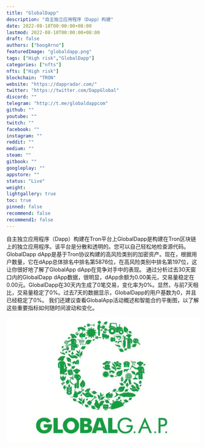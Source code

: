 ```yaml
---
title: "GlobalDapp"
description: "自主独立应用程序（Dapp）构建"
date: 2022-08-18T00:00:00+08:00
lastmod: 2022-08-18T00:00:00+08:00
draft: false
authors: ["boogArno"]
featuredImage: "globaldapp.png"
tags: ["High risk","GlobalDapp"]
categories: ["nfts"]
nfts: ["High risk"]
blockchain: "TRON"
website: "https://dappradar.com/"
twitter: "https://twitter.com/DappGlobal"
discord: ""
telegram: "http://t.me/globaldappcom"
github: ""
youtube: ""
twitch: ""
facebook: ""
instagram: ""
reddit: ""
medium: ""
steam: ""
gitbook: ""
googleplay: ""
appstore: ""
status: "Live"
weight: 
lightgallery: true
toc: true
pinned: false
recommend: false
recommend1: false
---
```

自主独立应用程序（Dapp）构建在Tron平台上GlobalDapp是构建在Tron区块链上的独立应用程序。该平台是分散和透明的。您可以自己轻松地检查源代码。GlobalDapp dApp是基于Tron协议构建的高风险类别的加密资产。现在，根据用户数量，它在dApp总体排名中排名第5876位，在高风险类别中排名第197位，这让你很好地了解了GlobalApp dApp在竞争对手中的表现。
通过分析过去30天窗口内的GlobalDapp dApp数据，很明显，dApp余额为0.00美元，交易量稳定在0.00元。GlobalDapp在30天内生成了0笔交易，变化率为0%。显然，与前7天相比，交易量稳定了0%。过去7天的数据显示，GlobalDapp的用户基数为0，并且已经稳定了0%。
我们还建议查看GlobalApp活动概述和智能合约平衡图，以了解这些重要指标如何随时间波动和变化。

![R](R.png)